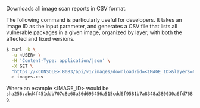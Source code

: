 Downloads all image scan reports in CSV format.

The following command is particularly useful for developers.
It takes an image ID as the input parameter, and generates a CSV file that lists all vulnerable packages in a given image, organized by layer, with both the affected and fixed versions.

```bash
$ curl -k \
  -u <USER> \
  -H 'Content-Type: application/json' \
  -X GET \
  "https://<CONSOLE>:8083/api/v1/images/download?id=<IMAGE_ID>&layers=true" \
  > images.csv
```

Where an example &lt;IMAGE_ID&gt; would be `sha256:abd4f451ddb707c8e68a36d695456a515cdd6f9581b7a8348a380030a6fd7689`.
